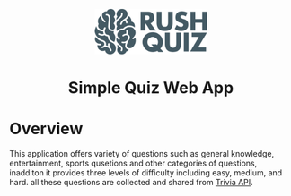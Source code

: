 <p align="center"><img src="https://raw.githubusercontent.com/Mahmoud46/rush_quiz/a540852d9a4fe399ef80b3a2d0902460631cf686/imgs/main-logo.svg" width="200"></p>
<h1 align="center">Simple Quiz Web App</h1>
<h1>Overview</h1>
<p>This application offers variety of questions such as general knowledge, entertainment, sports qusetions and other categories of questions, inadditon it provides three levels of difficulty including easy, medium, and hard. all these questions are collected and shared from <a href="https://opentdb.com/api_config.php">Trivia API</a>.</p>
